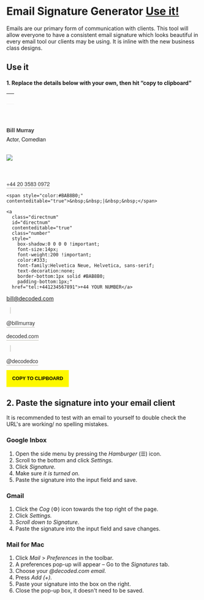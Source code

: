 # Email Signature Generator [Use it!](#use-it)
Emails are our primary form of communication with clients. This tool will allow everyone to have a consistent email signature which looks beautiful in every email tool our clients may be using. It is inline with the new business class designs.

## Use it

#### 1. Replace the details below with your own, then hit &ldquo;copy to clipboard&rdquo;


<div class="col-md-12" id="wrapper">

  <!-- Border top in a table to be friendly for mail clients -->
  <table border="0" width="100%" cellpadding="0" cellspacing="0">
    <tr>
      <td style="
        background:none;
        border-bottom: 1px solid #F2F1EF;
        height:1px;
        width:100%;
        margin:0px 0px 0px 0px;">&nbsp;</td>
    </tr>
  </table>

  <!-- Your Name -->
  <h3
  class="editor"
  contenteditable="true"
  style="
    margin-top:60px;
    font-weight:600 !important;
    font-size:14px;
    color:#333;
    margin-bottom:0;
    font-family:Sans-Serif;">Bill Murray</h3>

  <!-- Your job role -->
  <p
    class="editor"
    contenteditable="true"
    style="font-size:14px;
      font-weight:200 !important;
      margin-top:5px;
      margin-bottom:30px;
      font-family:Helvetica Neue, Helvetica, sans-serif;">Actor, Comedian</p>

  <img style="margin-left:0; margin-bottom:50px; padding:0;" src="https://thimbleprojects.org/philsn/304496/footer.gif">

  <!-- Work phone number & Personal number-->
  <p style="margin:0 0 8px 0;">
    <a
      id="worknum"
      contenteditable="true"
      class="worknum"
      style="
        box-shadow:0 0 0 0 !important;
        font-size:14px;
        font-weight:200 !important;
        color:#333;
        font-family:Helvetica Neue, Helvetica, sans-serif;
        text-decoration:none;
        border-bottom:1px solid #BAB8B0;
        padding-bottom:1px;"
      href="tel:+442035830972">+44 20 3583 0972</a>

    <span style="color:#BAB8B0;" contenteditable="true">&nbsp;&nbsp;|&nbsp;&nbsp;</span>

    <a
      class="directnum"
      id="directnum"
      contenteditable="true"
      class="number"
      style="
        box-shadow:0 0 0 0 !important;
        font-size:14px;
        font-weight:200 !important;
        color:#333;
        font-family:Helvetica Neue, Helvetica, sans-serif;
        text-decoration:none;
        border-bottom:1px solid #BAB8B0;
        padding-bottom:1px;"
      href="tel:+441234567891">+44 YOUR NUMBER</a>
  </p>

<!-- Your work email and personal twitter -->
<p style="margin:0 0 8px 0;">

  <a
    id="email"
    contenteditable="true"
    class="email editor"
    style="
      box-shadow:0 0 0 0!important;
      font-size:14px;
      font-weight:200 !important;
      color:#333;
      font-family:Helvetica Neue, Helvetica, sans-serif;
      text-decoration:none;
      border-bottom:1px solid #BAB8B0;
      padding-bottom:1px;
      text-transformation:lowercase;"
    href="mailto:bill@decoded.com">bill@decoded.com</a>

  <span style="color:#BAB8B0;" contenteditable="true">&nbsp;&nbsp;|&nbsp;&nbsp;</span>

  <a
    id="twitter"
    contenteditable="true"
    class="twitter"
    style="
      box-shadow:0 0 0 0 !important;
      font-size:14px;
      font-weight:200 !important;
      color:#333;
      font-family:Helvetica Neue, Helvetica, sans-serif;
      text-decoration:none;
      text-transformation:lowercase;
      border-bottom:1px solid #BAB8B0;
      padding-bottom:1px;"
    href="https://twitter.com/decodedco">@billmurray</a>
</p>

<!-- Decoded website & Twitter-->
<p style="margin:0 0 8px 0;">

  <a
    class="website"
    id="website"
    style="
      box-shadow:0 0 0 0 !important;
      font-size:14px;
      font-weight:200 !important;
      color:#333;
      font-family:Helvetica Neue, Helvetica, sans-serif;
      text-decoration:none;
      border-bottom:1px solid #BAB8B0;
      padding-bottom:1px;
      text-transformation:lowercase;"
    href="http://www.decoded.com/">decoded.com</a>

  <span style="color:#BAB8B0;">&nbsp;&nbsp;|&nbsp;&nbsp;</span>

  <a
    href="https://www.twitter.com/decodedco"
    style="
      box-shadow:0 0 0 0 !important;
      font-size:14px;
      font-weight:200 !important;
      color:#333;
      font-family:Helvetica Neue, Helvetica, sans-serif;
      text-decoration:none;
      border-bottom:1px solid #BAB8B0;
      padding-bottom:1px;
      text-transformation:lowercase;">@decodedco</a>

  </p>
</div>

<!-- Trigger to copy signature-->
<div>
  <button
    title="Copied!"
    id="copy"
    class="margin-top-XL margin-bottom-XXXL"
    style="
      font-size:0.89em;
      padding:15px;
      text-transform:uppercase;
      background-color:#fef800;
      border:none;
      font-weight:600;"
    data-clipboard-target="#wrapper">Copy to Clipboard</button>
</div>

## 2. Paste the signature into your email client
It is recommended to test with an email to yourself to double check the URL's are working/ no spelling mistakes.

### Google Inbox
1. Open the side menu by pressing the *Hamburger* (&#9776;) icon.
2. Scroll to the bottom and click *Settings.*
3. Click *Signature.*
4. Make sure *it is turned on.*
5. Paste the signature into the input field and save.

### Gmail
1. Click the *Cog* (&#9881;) icon towards the top right of the page.
2. Click *Settings.*
3. *Scroll down to Signature*.
4. Paste the signature into the input field and save changes.

### Mail for Mac
1. Click *Mail* > *Preferences* in the toolbar.
2. A preferences pop-up will appear &ndash; Go to the *Signatures* tab.
3. Choose your *@decoded.com email.*
4. Press *Add (+).*
5. Paste your signature into the box on the right.
6. Close the pop-up box, it doesn't need to be saved.

<!-- Call Jquery -->
<script type="text/javascript" src="https://cdnjs.cloudflare.com/ajax/libs/jquery/3.0.0-alpha1/jquery.min.js"></script>

<script type="text/javascript" src="https://cdnjs.cloudflare.com/ajax/libs/jqueryui/1.11.4/jquery-ui.min.js"></script>

<!-- Call Clipboard.js-->
<script type="text/javascript" src="https://cdnjs.cloudflare.com/ajax/libs/clipboard.js/1.5.5/clipboard.min.js"></script>

<!-- Update tel: according to work number -->
<script type="text/javascript">
$( ".worknum" ).blur(function() {
  var tel = "tel:";
  var num =  $('#worknum').text();
  num = num.replace(" ", "");
  $('#worknum').attr("href", tel + num);
});
</script>

<!-- Update tel: according to personal number -->
<script type="text/javascript">
$( ".directnum" ).blur(function() {
  var tel1 = "tel:";
  var num1 =  $('#directnum').text();
  num1 = num1.replace(" ", "");
  $('#directnum').attr("href", tel1 + num1);
});
</script>

<!-- Update mailto: href according to email -->
<script type="text/javascript">
  $( ".email" ).blur(function() {
    var mail = "mailto:";
    var name =  $('#email').text();
    $('#email').attr("href", mail + name);
  });
</script>

<!-- Update twitter url according to updated twitter handle -->
<script type="text/javascript">
  $( ".twitter" ).blur(function() {
    var twit = "http://twitter.com/";
    var hand =  $('#twitter').text();
    hand = hand.replace("@", "");
    $('#twitter').attr("href", twit + hand);
  });
</script>

<!-- Update website url according to updated website location -->
<script type="text/javascript">
  $( ".website" ).blur(function() {
    var htt = "https://www.";
    var web =  $('#website').text();
    $('#website').attr("href", htt + web);
  });
</script>

<!-- Start clipboard tool -->
<script>
  var clipboard = new Clipboard('#copy');
  clipboard.on('success', function(e) {
      $('#copy').text('Copied!');
      window.setTimeout(function () {
          $('#copy').text('Copy to clipboard');
      }, 3000);
      console.log(e);
  });
  clipboard.on('error', function(e) {
      console.log(e);
  });
</script>
